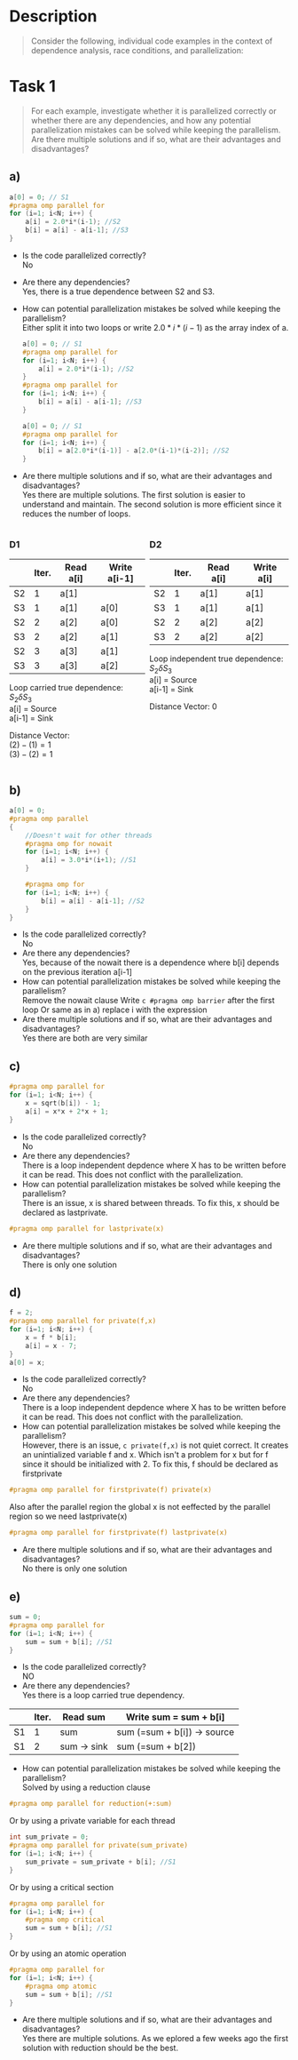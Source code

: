 # Description
> Consider the following, individual code examples in the context of dependence analysis, race conditions, and parallelization:

# Task 1 
> For each example, investigate whether it is parallelized correctly or whether there are any dependencies, and how any potential parallelization mistakes can be solved while keeping the parallelism. Are there multiple solutions and if so, what are their advantages and disadvantages?

## a)
```C
a[0] = 0; // S1
#pragma omp parallel for
for (i=1; i<N; i++) {
    a[i] = 2.0*i*(i-1); //S2
    b[i] = a[i] - a[i-1]; //S3
}
```

- Is the code parallelized correctly? </br>
    No
- Are there any dependencies? </br>
    Yes, there is a true dependence between S2 and S3.
- How can potential parallelization mistakes be solved while keeping the parallelism?   </br>
    Either split it into two loops or write $2.0*i*(i-1)$ as the array index of a. 
    ```c 
    a[0] = 0; // S1
    #pragma omp parallel for
    for (i=1; i<N; i++) {
        a[i] = 2.0*i*(i-1); //S2
    }
    #pragma omp parallel for
    for (i=1; i<N; i++) {
        b[i] = a[i] - a[i-1]; //S3
    }
    ``` 

    ```c 
    a[0] = 0; // S1
    #pragma omp parallel for
    for (i=1; i<N; i++) {
        b[i] = a[2.0*i*(i-1)] - a[2.0*(i-1)*(i-2)]; //S2
    }
    ``` 
- Are there multiple solutions and if so, what are their advantages and disadvantages? </br>
Yes there are multiple solutions. The first solution is easier to understand and maintain. The second solution is more efficient since it reduces the number of loops.


<div style="display: flex; gap: 0.5rem;">

<div>

### D1 
|     | Iter. | Read a[i] | Write a[i-1] |
| --- | ----- | --------- | ------------ |
| S2  | 1     | a[1]      |              |
| S3  | 1     | a[1]      | a[0]         |
| S2  | 2     | a[2]      | a[0]         |
| S3  | 2     | a[2]      | a[1]         |
| S2  | 3     | a[3]      | a[1]         |
| S3  | 3     | a[3]      | a[2]         |

Loop carried true dependence: $S_2 \delta S_3$ </br>
a[i] = Source </br>
a[i-1] = Sink 

Distance Vector: </br>
$(2)-(1) = 1$ </br>
$(3)-(2) = 1$

</div>

<div>

### D2 
|     | Iter. | Read a[i] | Write a[i] |
| --- | ----- | --------- | ---------- |
| S2  | 1     | a[1]      | a[1]       |
| S3  | 1     | a[1]      | a[1]       |
| S2  | 2     | a[2]      | a[2]       |
| S3  | 2     | a[2]      | a[2]       |

Loop independent true dependence: $S_2 \delta S_3$ </br>
a[i] = Source </br>
a[i-1] = Sink 

Distance Vector: $0$

</div>
</div>


## b)

```C
a[0] = 0;
#pragma omp parallel
{
    //Doesn't wait for other threads 
    #pragma omp for nowait
    for (i=1; i<N; i++) {
        a[i] = 3.0*i*(i+1); //S1
    }

    #pragma omp for
    for (i=1; i<N; i++) {
        b[i] = a[i] - a[i-1]; //S2
    }
}
```
- Is the code parallelized correctly? </br>
    No
- Are there any dependencies?</br>
    Yes, because of the nowait there is a dependence where b[i] depends on the previous iteration a[i-1]
- How can potential parallelization mistakes be solved while keeping the parallelism?   </br>
    Remove the nowait clause
    Write ```c #pragma omp barrier``` after the first loop
    Or same as in a) replace i with the expression
- Are there multiple solutions and if so, what are their advantages and disadvantages? </br>
    Yes there are both are very similar 


## c)

```C
#pragma omp parallel for 
for (i=1; i<N; i++) {
    x = sqrt(b[i]) - 1;
    a[i] = x*x + 2*x + 1;
}
```
- Is the code parallelized correctly? </br>
No
- Are there any dependencies? </br>
There is a loop independent depdence where X has to be written before it can be read. 
This does not conflict with the parallelization.
- How can potential parallelization mistakes be solved while keeping the parallelism?   </br>
There is an issue, x is shared between threads. To fix this, x should be declared as lastprivate.
```c
#pragma omp parallel for lastprivate(x)
```
- Are there multiple solutions and if so, what are their advantages and disadvantages? </br>
There is only one solution  


## d)

```C
f = 2;
#pragma omp parallel for private(f,x)
for (i=1; i<N; i++) {
    x = f * b[i];
    a[i] = x - 7;
}
a[0] = x; 
```

- Is the code parallelized correctly? </br>
No
- Are there any dependencies? </br>
There is a loop independent depdence where X has to be written before it can be read. 
This does not conflict with the parallelization.
- How can potential parallelization mistakes be solved while keeping the parallelism?  </br>
However, there is an issue, ```c private(f,x)``` is not quiet correct. It creates an unintialized variable f and x. 
Which isn't a problem for x but for f since it should be initialized with 2. 
To fix this, f should be declared as firstprivate
```c
#pragma omp parallel for firstprivate(f) private(x)
```
Also after the parallel region the global x is not eeffected by the parallel region so we need lastprivate(x)
```c	    
#pragma omp parallel for firstprivate(f) lastprivate(x)
```

- Are there multiple solutions and if so, what are their advantages and disadvantages? </br>
No there is only one solution

## e)

```C
sum = 0; 
#pragma omp parallel for
for (i=1; i<N; i++) {
    sum = sum + b[i]; //S1
}
```
- Is the code parallelized correctly? </br>
NO
- Are there any dependencies? </br>
Yes there is a loop carried true dependency. 

|     | Iter. | Read sum    | Write sum = sum + b[i]      |
| --- | ----- | ----------- | --------------------------- |
| S1  | 1     | sum         | sum (=sum + b[i]) -> source |
| S1  | 2     | sum -> sink | sum (=sum + b[2])           |

- How can potential parallelization mistakes be solved while keeping the parallelism?   </br>
Solved by using a reduction clause
```c
#pragma omp parallel for reduction(+:sum)
```
Or by using a private variable for each thread
```c
int sum_private = 0;
#pragma omp parallel for private(sum_private)
for (i=1; i<N; i++) {
    sum_private = sum_private + b[i]; //S1
}
```
Or by using a critical section
```c
#pragma omp parallel for
for (i=1; i<N; i++) {
    #pragma omp critical
    sum = sum + b[i]; //S1
}
```
Or by using an atomic operation
```c
#pragma omp parallel for
for (i=1; i<N; i++) {
    #pragma omp atomic
    sum = sum + b[i]; //S1
}
```

- Are there multiple solutions and if so, what are their advantages and disadvantages? </br>
Yes there are multiple solutions. As we eplored a few weeks ago the first solution with reduction should be the best. 

